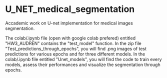 # U_NET_medical_segmentation
Accademic work on U-net implementation for medical images segmentation.

The colab/.ipynb file (open with google colab prefered) entitled "HW3_AUDREN" contains the "test_model" function. In the zip file "Test_predictions_through_epochs", you will find .png images of test predictions for various epochs and for three different models. In the colab/.ipynb file entitled "Unet_models", you will find the code to train every models, assess their performances and visualize the segmentation through epochs.
